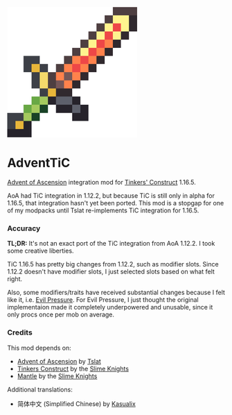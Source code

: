 <img src="src/main/resources/logo.png" alt="AdventTiC" width="300" height="300">

# AdventTiC
[Advent of Ascension](https://github.com/Tslat/Advent-Of-Ascension) integration mod for [Tinkers' Construct](https://github.com/SlimeKnights/TinkersConstruct) 1.16.5.

AoA had TiC integration in 1.12.2, but because TiC is still only in alpha for 1.16.5, that integration hasn't yet been ported. This mod is a stopgap for one of my modpacks until Tslat re-implements TiC integration for 1.16.5.

### Accuracy
**TL;DR:** It's not an exact port of the TiC integration from AoA 1.12.2. I took some creative liberties.

TiC 1.16.5 has pretty big changes from 1.12.2, such as modifier slots. Since 1.12.2 doesn't have modifier slots, I just selected slots based on what felt right.

Also, some modifiers/traits have received substantial changes because I felt like it, i.e. [Evil Pressure](src/main/java/goodtrailer/adventtic/traits/EvilPressureModifier.java). For Evil Pressure, I just thought the original implementaion made it completely underpowered and unusable, since it only procs once per mob on average.

### Credits
This mod depends on:
* [Advent of Ascension](https://github.com/Tslat/Advent-Of-Ascension) by [Tslat](https://github.com/Tslat)
* [Tinkers Construct](https://github.com/SlimeKnights/TinkersConstruct) by the [Slime Knights](https://github.com/orgs/SlimeKnights/people)
* [Mantle](https://github.com/SlimeKnights/Mantle) by the [Slime Knights](https://github.com/orgs/SlimeKnights/people)

Additional translations:
* 简体中文 (Simplified Chinese) by [Kasualix](https://github.com/Kasualix)
